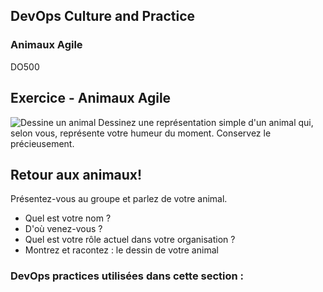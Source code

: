 <!-- .slide: data-background-image="images/RH_NewBrand_Background.png"  -->
## DevOps Culture and Practice <!-- {_class="course-title"} -->
### Animaux Agile <!-- {_class="title-color"} -->
DO500 <!-- {_class="title-color"} -->



## Exercice - Animaux Agile 
![Dessine un animal](images/animals.png)<!-- {_class="inline-image"} -->
Dessinez une repr&eacute;sentation simple d'un animal qui, selon vous, repr&eacute;sente votre humeur du moment. 
Conservez le pr&eacute;cieusement.



## Retour aux animaux!
Pr&eacute;sentez-vous au groupe et parlez de votre animal.
- Quel est votre nom ?
- D'o&ugrave; venez-vous ?
- Quel est votre r&ocirc;le actuel dans votre organisation ?
- Montrez et racontez : le dessin de votre animal



<!-- .slide: data-background-image="images/chef-background.png" class="white-style" -->
### DevOps practices utilis&eacute;es dans cette section :
